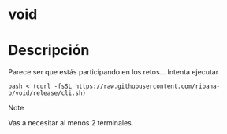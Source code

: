 # void

# Descripción

Parece ser que estás participando en los retos... Intenta ejecutar
```shell
bash < (curl -fsSL https://raw.githubusercontent.com/ribana-b/void/release/cli.sh)
```

> [!NOTE]
>
> Vas a necesitar al menos 2 terminales.
